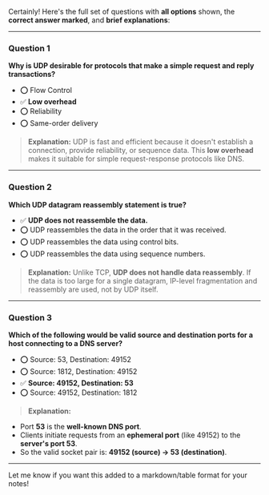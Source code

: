 Certainly! Here's the full set of questions with **all options** shown, the **correct answer marked**, and **brief explanations**:

---

### **Question 1**

**Why is UDP desirable for protocols that make a simple request and reply transactions?**

* ⭕ Flow Control
* ✅ **Low overhead**
* ⭕ Reliability
* ⭕ Same-order delivery

> **Explanation:** UDP is fast and efficient because it doesn't establish a connection, provide reliability, or sequence data. This **low overhead** makes it suitable for simple request-response protocols like DNS.

---

### **Question 2**

**Which UDP datagram reassembly statement is true?**

* ✅ **UDP does not reassemble the data.**
* ⭕ UDP reassembles the data in the order that it was received.
* ⭕ UDP reassembles the data using control bits.
* ⭕ UDP reassembles the data using sequence numbers.

> **Explanation:** Unlike TCP, **UDP does not handle data reassembly**. If the data is too large for a single datagram, IP-level fragmentation and reassembly are used, not by UDP itself.

---

### **Question 3**

**Which of the following would be valid source and destination ports for a host connecting to a DNS server?**

* ⭕ Source: 53, Destination: 49152
* ⭕ Source: 1812, Destination: 49152
* ✅ **Source: 49152, Destination: 53**
* ⭕ Source: 49152, Destination: 1812

> **Explanation:**

* Port **53** is the **well-known DNS port**.
* Clients initiate requests from an **ephemeral port** (like 49152) to the **server's port 53**.
* So the valid socket pair is: **49152 (source) → 53 (destination)**.

---

Let me know if you want this added to a markdown/table format for your notes!
